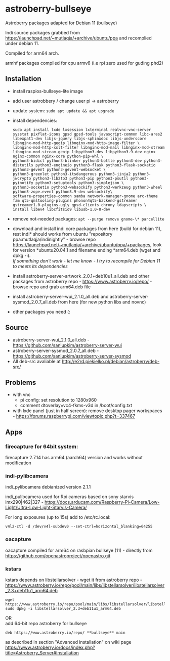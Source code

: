 # astroberry-bullseye

Astroberry packages adapted for Debian 11 (bullseye)

Indi source packages grabbed from https://launchpad.net/~mutlaqja/+archive/ubuntu/ppa and recomplied under debian 11.

Compiled for arm64 arch.

armhf packages compiled for cpu armv6 (i.e rpi zero used for guding phd2)

## Installation
  * install raspios-bullseye-lite image
  * add user astrobbery / change user pi -> astroberry
  * update system:
        `sudo apt update && apt upgrade`
  * install dependencies:
  
        sudo apt install lxde lxsession lxterminal realvnc-vnc-server sysstat pixflat-icons gpsd gpsd-tools javascript-common libc-ares2 libexpat1-dev libjs-jquery libjs-sphinxdoc libjs-underscore libnginx-mod-http-geoip libnginx-mod-http-image-filter \
        libnginx-mod-http-xslt-filter libnginx-mod-mail libnginx-mod-stream libnginx-mod-stream-geoip libpython3-dev libpython3.9-dev nginx nginx-common nginx-core python-pip-whl \
        python3-bidict python3-blinker python3-bottle python3-dev python3-distutils python3-engineio python3-flask python3-flask-socketio python3-gevent python3-gevent-websocket \
        python3-greenlet python3-itsdangerous python3-jinja2 python3-jwcrypto python3-lib2to3 python3-pip python3-psutil python3-pyinotify python3-setuptools python3-simplejson \
        python3-socketio python3-websockify python3-werkzeug python3-wheel python3-zope.event python3.9-dev websockify\
        software-properties-common samba network-manager-gnome arc-theme fam qt5-qmltooling-plugins phonon4qt5-backend-gstreamer gstreamer1.0-plugins-ugly gpsd-clients chrony ldapscripts \
        install libev4 libcfitsio9 libusb-1.0-0-dev
  * remove not-needed packages:
        `apt --purge remove gnome-\* parcellite`
  * download and install indi core packages from here (build for debian 11), rest indi\* should works from ubuntu "repository ppa:mutlaqja/indinightly" - browse repo https://launchpad.net/~mutlaqja/+archive/ubuntu/ppa/+packages, look for version \*ubuntu20.04.1 and filename ending \*arm64.deb (wget and dpkg -i).  
*If something don't work - let me know - I try to recompile for Debian 11 to meets its dependencies*
  * install astroberry-server-artwork_2.0.1+deb10u1_all.deb and other packages from astroberry repo - https://www.astroberry.io/repo/ - browse repo and grab arm64.deb file
  * install astroberry-server-wui_2.1.0_all.deb and astroberry-server-sysmod_2.0.7_all.deb from here (for new python libs and novnc)
  * other packages you need (:

## Source
  * astroberry-server-wui_2.1.0_all.deb  - https://github.com/sanlupkim/astroberry-server-wui
  * astroberry-server-sysmod_2.0.7_all.deb - https://github.com/sanlupkim/astroberry-server-sysmod
  * All deb-src avaliable at http://e2rd.piekielko.pl/debian/astroberry/deb-src/

## Problems
  * with vnc
    - pi config: set resolution to 1280x960
    - comment dtoverlay=vc4-fkms-v3d in /boot/config.txt
  * with lxde panel (just in half screen):
    remove desktop pager workspaces - https://forums.raspberrypi.com/viewtopic.php?t=337467

## Apps
### firecapture for 64bit system:
firecapture 2.7.14 has arm64 (aarch64) version and works without modification
 
### indi-pylibcamera
indi_pylibcamera debianized version 2.1.1

indi_pulibcamera used for Rpi cameras based on sony starvis imx290|462|327 - https://docs.arducam.com/Raspberry-Pi-Camera/Low-Light/Ultra-Low-Light-Starvis-Camera/

For long exposures (up to 15s) add to /etc/rc.local:
    
    v4l2-ctl -d /dev/v4l-subdev0 --set-ctrl=horizontal_blanking=64255

### oacapture
oacapture compiled for arm64 on rasbpian bullseye (11) - directly from https://github.com/openastroproject/openastro.git

### kstars
kstars depends on libstellarsolver - wget it from astroberry repo - https://www.astroberry.io/repo/pool/main/libs/libstellarsolver/libstellarsolver_2.3+deb11u1_arm64.deb

    wget https://www.astroberry.io/repo/pool/main/libs/libstellarsolver/libstellarsolver_2.3+deb11u1_arm64.deb
    sudo dpkg -i libstellarsolver_2.3+deb11u1_arm64.deb

OR  
add 64-bit repo astroberry for bullseye

    deb https://www.astroberry.io/repo/ **bullseye** main

as described in section "Advanced installation" on wiki page https://www.astroberry.io/docs/index.php?title=Astroberry_Server#Installation
